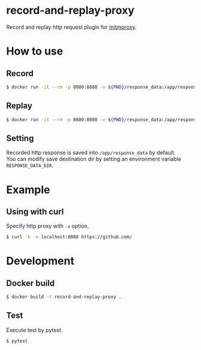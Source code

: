 # record-and-replay-proxy

Record and replay http request plugin for [mitmproxy](https://mitmproxy.org/).

# How to use
## Record

```bash
$ docker run -it --rm -p 8080:8080 -v ${PWD}/response_data:/app/response_data chanmoro/record-and-replay-proxy record
```

## Replay

```bash
$ docker run -it --rm -p 8080:8080 -v ${PWD}/response_data:/app/response_data chanmoro/record-and-replay-proxy replay
```

## Setting
Recorded http response is saved into `/app/response_data` by default.  
You can modify save destination dir by setting an environment variable `RESPONSE_DATA_DIR`.

# Example
## Using with curl
Specify http proxy with `-x` option.

```bash
$ curl -k -x localhost:8080 https://github.com/
```

# Development
## Docker build

```bash
$ docker build -t record-and-replay-proxy .
```

## Test

Execute test by pytest.

```bash
$ pytest
```